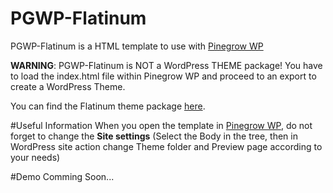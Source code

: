 # PGWP-Flatinum
PGWP-Flatinum is a HTML template to use with [Pinegrow WP](http://pinegrow.com/wordpress-theme-builder.html "http://pinegrow.com/wordpress-theme-builder.html")


**WARNING**: PGWP-Flatinum is NOT a WordPress THEME package!
You have to load the index.html file within Pinegrow WP and proceed to an export to create a WordPress Theme.

You can find the Flatinum theme package [here](https://github.com/MhdAljuboori/Flatinum).

#Useful Information
When you open the template in [Pinegrow WP](http://pinegrow.com/wordpress-theme-builder.html "http://pinegrow.com/wordpress-theme-builder.html"), do not forget to change the **Site settings** (Select the Body in the tree, then in WordPress site action change Theme folder and Preview page according to your needs)

#Demo
Comming Soon...
